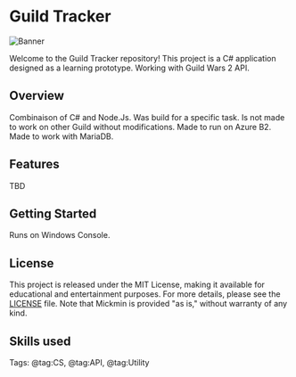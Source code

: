 # Guild Tracker

![Banner](GitHubBanner.png)

Welcome to the Guild Tracker repository! This project is a C# application designed as a learning prototype. Working with Guild Wars 2 API.

## Overview

Combinaison of C# and Node.Js.
Was build for a specific task. Is not made to work on other Guild without modifications.
Made to run on Azure B2.
Made to work with MariaDB.

## Features

TBD

## Getting Started

Runs on Windows Console.

## License

This project is released under the MIT License, making it available for educational and entertainment purposes. For more details, please see the [LICENSE](LICENSE) file. Note that Mickmin is provided "as is," without warranty of any kind.


## Skills used
Tags: @tag:CS, @tag:API, @tag:Utility

